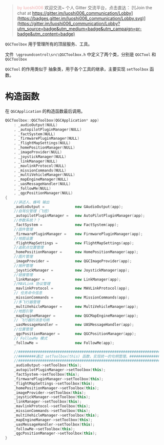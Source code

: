 > <font color=F0aFaF>by luoshi006</font>
> 欢迎交流~ 个人 Gitter 交流平台，点击直达： [![Join the chat at https://gitter.im/luoshi006_communication/Lobby](https://badges.gitter.im/luoshi006_communication/Lobby.svg)](https://gitter.im/luoshi006_communication/Lobby?utm_source=badge&utm_medium=badge&utm_campaign=pr-badge&utm_content=badge)

`QGCToolbox` 用于管理所有的顶层服务、工具。

文件` \qgroundcontrol\src\QGCToolbox.h` 中定义了两个类，分别是 `QGCTool` 和 `QGCToolbox`

`QGCTool` 的作用类似于 抽象类，用于各个工具的继承，主要实现 `setToolbox` 函数。

# 构造函数
 
 在 `QGCApplication` 的构造函数最后调用。

```cpp
QGCToolbox::QGCToolbox(QGCApplication* app)
    : _audioOutput(NULL)
    , _autopilotPluginManager(NULL)
    , _factSystem(NULL)
    , _firmwarePluginManager(NULL)
    , _flightMapSettings(NULL)
    , _homePositionManager(NULL)
    , _imageProvider(NULL)
    , _joystickManager(NULL)
    , _linkManager(NULL)
    , _mavlinkProtocol(NULL)
    , _missionCommands(NULL)
    , _multiVehicleManager(NULL)
    , _mapEngineManager(NULL)
    , _uasMessageHandler(NULL)
    , _followMe(NULL)
    , _qgcPositionManager(NULL)
{
    //讲述人、蜂鸣 输出
    _audioOutput =              new GAudioOutput(app);
    //自驾仪管理（飞控）
    _autopilotPluginManager =   new AutoPilotPluginManager(app);
    //参数系统？？
    _factSystem =               new FactSystem(app);
    //固件管理
    _firmwarePluginManager =    new FirmwarePluginManager(app);
    //地图设置
    _flightMapSettings =        new FlightMapSettings(app);
	//返航点位置管理
    _homePositionManager =      new HomePositionManager(app);
    //图片管理
    _imageProvider =            new QGCImageProvider(app);
    //摇杆管理
    _joystickManager =          new JoystickManager(app);
    //链接管理
    _linkManager =              new LinkManager(app);
    //MAVLink 协议管理
    _mavlinkProtocol =          new MAVLinkProtocol(app);
    // 任务命令信息
    _missionCommands =          new MissionCommands(app);
    //多飞行器管理
    _multiVehicleManager =      new MultiVehicleManager(app);
    //地图引擎
    _mapEngineManager =         new QGCMapEngineManager(app);
    // 飞行器的消息句柄
    _uasMessageHandler =        new UASMessageHandler(app);
    //位置管理
    _qgcPositionManager =       new QGCPositionManager(app);
    // FollowMe 模式
    _followMe =                 new FollowMe(app);

	//###################################################################
	//########通过 setToolbox(this) 函数，实现统一的句柄管理。################
	//###################################################################
    _audioOutput->setToolbox(this);
    _autopilotPluginManager->setToolbox(this);
    _factSystem->setToolbox(this);
    _firmwarePluginManager->setToolbox(this);
    _flightMapSettings->setToolbox(this);
    _homePositionManager->setToolbox(this);
    _imageProvider->setToolbox(this);
    _joystickManager->setToolbox(this);
    _linkManager->setToolbox(this);
    _mavlinkProtocol->setToolbox(this);
    _missionCommands->setToolbox(this);
    _multiVehicleManager->setToolbox(this);
    _mapEngineManager->setToolbox(this);
    _uasMessageHandler->setToolbox(this);
    _followMe->setToolbox(this);
    _qgcPositionManager->setToolbox(this);
}
```
